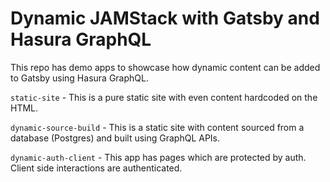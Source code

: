# Dynamic JAMStack with Gatsby and Hasura GraphQL

This repo has demo apps to showcase how dynamic content can be added to Gatsby using Hasura GraphQL.

`static-site` - This is a pure static site with even content hardcoded on the HTML.

`dynamic-source-build` - This is a static site with content sourced from a database (Postgres) and built using GraphQL APIs.

`dynamic-auth-client` - This app has pages which are protected by auth. Client side interactions are authenticated.